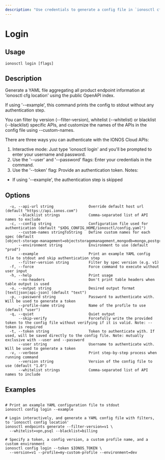 ```yaml
---
description: "Use credentials to generate a config file in `ionosctl cfg location`, or use '--example' to generate a sample endpoints YAML config"
---
```


# Login

## Usage

```text
ionosctl login [flags]
```

## Description

Generate a YAML file aggregating all product endpoint information at 'ionosctl cfg location' using the public OpenAPI index.

If using '--example', this command prints the config to stdout without any authentication step.

You can filter by version (--filter-version), whitelist (--whitelist) or blacklist (--blacklist) specific APIs,
and customize the names of the APIs in the config file using --custom-names.

There are three ways you can authenticate with the IONOS Cloud APIs:
  1. Interactive mode: Just type 'ionosctl login' and you'll be prompted to enter your username and password.
  2. Use the '--user' and '--password' flags: Enter your credentials in the command.
  3. Use the '--token' flag: Provide an authentication token.
Notes:
  - If using '--example', the authentication step is skipped


## Options

```text
  -u, --api-url string                Override default host url (default "https://api.ionos.com")
      --blacklist strings             Comma-separated list of API names to exclude
  -c, --config string                 Configuration file used for authentication (default "$XDG_CONFIG_HOME/ionosctl/config.yaml")
      --custom-names stringToString   Define custom names for each spec (default [object‑storage‑management=objectstoragemanagement,mongodb=mongo,postgresql=psql,authentication=auth,certificatemanager=cert,cloud=compute,object‑storage=objectstorage])
      --environment string            Environment to use (default "prod")
      --example                       Print an example YAML config file to stdout and skip authentication step
      --filter-version string         Filter by spec version (e.g. v1)
  -f, --force                         Force command to execute without user input
  -h, --help                          Print usage
      --no-headers                    Don't print table headers when table output is used
  -o, --output string                 Desired output format [text|json|api-json] (default "text")
  -p, --password string               Password to authenticate with. Will be used to generate a token
      --profile-name string           Name of the profile to use (default "user")
  -q, --quiet                         Quiet output
      --skip-verify                   Forcefully write the provided token to the config file without verifying if it is valid. Note: --token is required
  -t, --token string                  Token to authenticate with. If used, will be saved directly to the config file. Note: mutually exclusive with --user and --password
      --user string                   Username to authenticate with. Will be used to generate a token
  -v, --verbose                       Print step-by-step process when running command
      --version string                Version of the config file to use (default "1.0")
      --whitelist strings             Comma-separated list of API names to include
```

## Examples

```text

# Print an example YAML configuration file to stdout
ionosctl config login --example

# Login interactively, and generate a YAML config file with filters, to 'ionosctl config location'
ionosctl endpoints generate --filter-version=v1 \
  --whitelist=vpn,psql --blacklist=billing

# Specify a token, a config version, a custom profile name, and a custom environment
ionosctl config login --token $IONOS_TOKEN \
  --version=v1 --profile=my-custom-profile --environment=dev

```

